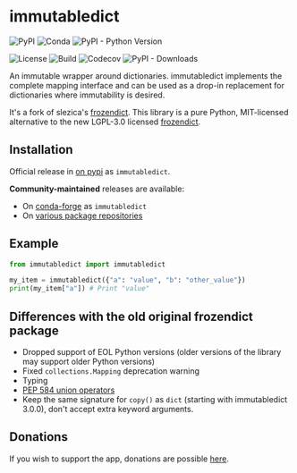 # immutabledict

![PyPI](https://img.shields.io/pypi/v/immutabledict) ![Conda](https://img.shields.io/conda/vn/conda-forge/immutabledict) ![PyPI - Python Version](https://img.shields.io/pypi/pyversions/immutabledict)

![License](https://img.shields.io/pypi/l/immutabledict) ![Build](https://img.shields.io/github/actions/workflow/status/corenting/immutabledict/ci.yml?branch=master) ![Codecov](https://img.shields.io/codecov/c/github/corenting/immutabledict) ![PyPI - Downloads](https://img.shields.io/pypi/dm/immutabledict)

An immutable wrapper around dictionaries. immutabledict implements the complete mapping interface and can be used as a drop-in replacement for dictionaries where immutability is desired.

It's a fork of slezica's [frozendict](https://github.com/slezica/python-frozendict). This library is a pure Python, MIT-licensed alternative to the new LGPL-3.0 licensed [frozendict](https://github.com/Marco-Sulla/python-frozendict).

## Installation

Official release in [on pypi](https://pypi.org/project/immutabledict/) as `immutabledict`.

**Community-maintained** releases are available:
- On [conda-forge](https://anaconda.org/conda-forge/immutabledict) as `immutabledict`
- On [various package repositories](https://repology.org/project/python:immutabledict/versions)

## Example

```python
from immutabledict import immutabledict

my_item = immutabledict({"a": "value", "b": "other_value"})
print(my_item["a"]) # Print "value"
```

## Differences with the old original frozendict package

- Dropped support of EOL Python versions (older versions of the library may support older Python versions)
- Fixed `collections.Mapping` deprecation warning
- Typing
- [PEP 584 union operators](https://www.python.org/dev/peps/pep-0584/)
- Keep the same signature for `copy()` as `dict` (starting with immutabledict 3.0.0), don't accept extra keyword arguments.

## Donations

If you wish to support the app, donations are possible [here](https://corenting.fr/donate).
